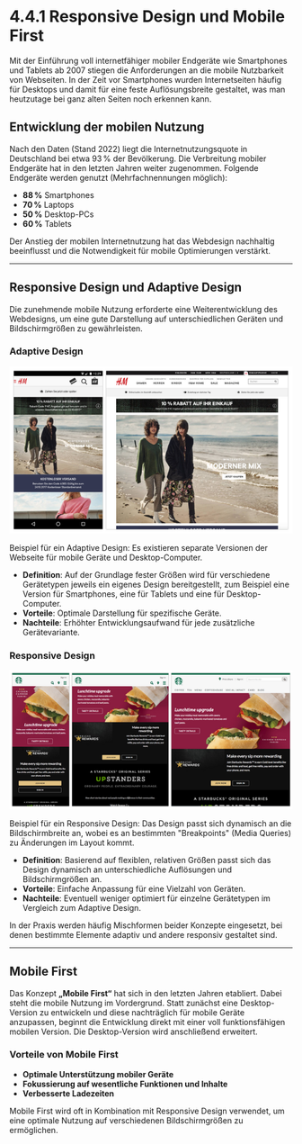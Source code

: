 # 4.4.1 Responsive Design und Mobile First

Mit der Einführung voll internetfähiger mobiler Endgeräte wie Smartphones und Tablets ab 2007 stiegen die Anforderungen an die mobile Nutzbarkeit von Webseiten. In der Zeit vor Smartphones wurden Internetseiten häufig für Desktops und damit für eine feste Auflösungsbreite gestaltet, was man heutzutage bei ganz alten Seiten noch erkennen kann. 

## Entwicklung der mobilen Nutzung

Nach den Daten (Stand 2022) liegt die Internetnutzungsquote in Deutschland bei etwa 93 % der Bevölkerung. Die Verbreitung mobiler Endgeräte hat in den letzten Jahren weiter zugenommen. Folgende Endgeräte werden genutzt (Mehrfachnennungen möglich):

- **88 %** Smartphones
- **70 %** Laptops
- **50 %** Desktop-PCs
- **60 %** Tablets

Der Anstieg der mobilen Internetnutzung hat das Webdesign nachhaltig beeinflusst und die Notwendigkeit für mobile Optimierungen verstärkt.

---

## Responsive Design und Adaptive Design

Die zunehmende mobile Nutzung erforderte eine Weiterentwicklung des Webdesigns, um eine gute Darstellung auf unterschiedlichen Geräten und Bildschirmgrößen zu gewährleisten.

### Adaptive Design

![Beispiel für ein Adaptive Design](media/Beispiel-Adaptive.png)

Beispiel für ein Adaptive Design: Es existieren separate Versionen der Webseite für mobile Geräte und Desktop-Computer.

- **Definition**: Auf der Grundlage fester Größen wird für verschiedene Gerätetypen jeweils ein eigenes Design bereitgestellt, zum Beispiel eine Version für Smartphones, eine für Tablets und eine für Desktop-Computer.
- **Vorteile**: Optimale Darstellung für spezifische Geräte.
- **Nachteile**: Erhöhter Entwicklungsaufwand für jede zusätzliche Gerätevariante.

### Responsive Design

![Beispiel für ein Responsive Design](media/Beispiel-Responsive.png)

Beispiel für ein Responsive Design: Das Design passt sich dynamisch an die Bildschirmbreite an, wobei es an bestimmten "Breakpoints" (Media Queries) zu Änderungen im Layout kommt.

- **Definition**: Basierend auf flexiblen, relativen Größen passt sich das Design dynamisch an unterschiedliche Auflösungen und Bildschirmgrößen an.
- **Vorteile**: Einfache Anpassung für eine Vielzahl von Geräten.
- **Nachteile**: Eventuell weniger optimiert für einzelne Gerätetypen im Vergleich zum Adaptive Design.

In der Praxis werden häufig Mischformen beider Konzepte eingesetzt, bei denen bestimmte Elemente adaptiv und andere responsiv gestaltet sind.

---

## Mobile First

Das Konzept **„Mobile First“** hat sich in den letzten Jahren etabliert. Dabei steht die mobile Nutzung im Vordergrund. Statt zunächst eine Desktop-Version zu entwickeln und diese nachträglich für mobile Geräte anzupassen, beginnt die Entwicklung direkt mit einer voll funktionsfähigen mobilen Version. Die Desktop-Version wird anschließend erweitert.

### Vorteile von Mobile First

- **Optimale Unterstützung mobiler Geräte**
- **Fokussierung auf wesentliche Funktionen und Inhalte**
- **Verbesserte Ladezeiten**

Mobile First wird oft in Kombination mit Responsive Design verwendet, um eine optimale Nutzung auf verschiedenen Bildschirmgrößen zu ermöglichen.